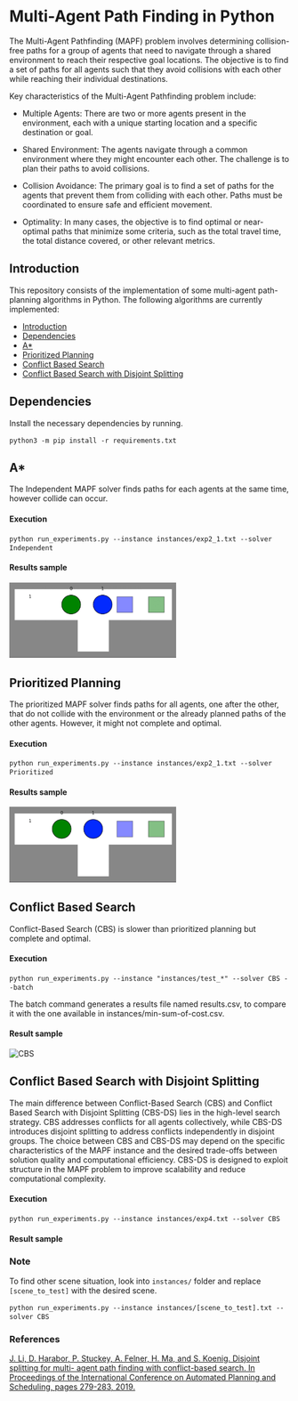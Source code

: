 # Multi-Agent Path Finding in Python

The Multi-Agent Pathfinding (MAPF) problem involves determining collision-free paths for a group of agents that need to navigate through a shared environment to reach their respective goal locations. The objective is to find a set of paths for all agents such that they avoid collisions with each other while reaching their individual destinations.

Key characteristics of the Multi-Agent Pathfinding problem include:

- Multiple Agents: There are two or more agents present in the environment, each with a unique starting location and a specific destination or goal.

- Shared Environment: The agents navigate through a common environment where they might encounter each other. The challenge is to plan their paths to avoid collisions.

- Collision Avoidance: The primary goal is to find a set of paths for the agents that prevent them from colliding with each other. Paths must be coordinated to ensure safe and efficient movement.

- Optimality: In many cases, the objective is to find optimal or near-optimal paths that minimize some criteria, such as the total travel time, the total distance covered, or other relevant metrics.

## Introduction

This repository consists of the implementation of some multi-agent path-planning algorithms in Python. The following algorithms are currently implemented:

- [Introduction](#introduction)
- [Dependencies](#dependencies)
- [A\*](#a-*)
- [Prioritized Planning](#prioritized-planning)
- [Conflict Based Search](#conflict-based-search)
- [Conflict Based Search with Disjoint Splitting](#conflict-based-search-with-disjoint-splitting)

## Dependencies

Install the necessary dependencies by running.

```shell
python3 -m pip install -r requirements.txt
```

## A\*

The Independent MAPF solver finds paths for each agents at the same time, however collide can occur.

#### Execution

```
python run_experiments.py --instance instances/exp2_1.txt --solver Independent
```

#### Results sample

<img src="./visualization/independent.gif" width="300" alt="Independent">

## Prioritized Planning

The prioritized MAPF solver finds paths for all agents, one after the other, that do not collide with the environment or the already planned paths of the other agents. However, it might not complete and optimal.

#### Execution

```
python run_experiments.py --instance instances/exp2_1.txt --solver Prioritized
```

#### Results sample

<img src="./visualization/prioritized.gif" width="300" alt="Prioritized">

## Conflict Based Search

Conflict-Based Search (CBS) is slower than prioritized planning but complete and optimal.

#### Execution

```
python run_experiments.py --instance "instances/test_*" --solver CBS --batch
```

The batch command generates a results file named results.csv, to compare it with the one available in instances/min-sum-of-cost.csv.

#### Result sample

<img src="./visualization/CBSd.gif" width="400" alt="CBS">

## Conflict Based Search with Disjoint Splitting

The main difference between Conflict-Based Search (CBS) and Conflict Based Search with Disjoint Splitting (CBS-DS) lies in the high-level search strategy. CBS addresses conflicts for all agents collectively, while CBS-DS introduces disjoint splitting to address conflicts independently in disjoint groups. The choice between CBS and CBS-DS may depend on the specific characteristics of the MAPF instance and the desired trade-offs between solution quality and computational efficiency. CBS-DS is designed to exploit structure in the MAPF problem to improve scalability and reduce computational complexity.

#### Execution

```
python run_experiments.py --instance instances/exp4.txt --solver CBS
```

#### Result sample

### Note

To find other scene situation, look into `instances/` folder and replace `[scene_to_test]` with the desired scene.

```
python run_experiments.py --instance instances/[scene_to_test].txt --solver CBS
```

### References

[J. Li, D. Harabor, P. Stuckey, A. Felner, H. Ma, and S. Koenig. Disjoint splitting for multi- agent path finding with conflict-based search. In Proceedings of the International Conference on Automated Planning and Scheduling, pages 279-283, 2019.](https://ojs.aaai.org/index.php/ICAPS/article/view/3487)
